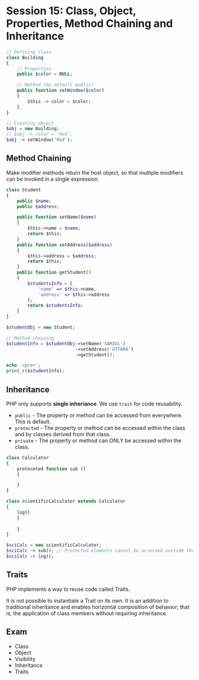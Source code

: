 # Session 15: Class, Object, Properties, Method Chaining and Inheritance

```php
// Defining class
class Building
{
    // Properties
    public $color = NULL;

    // Method (by default public)
    public function setWindow($color)
    {
        $this -> color = $color;
    }
}

// Creating object
$obj = new Building;
// $obj -> color = 'Red';
$obj -> setWindow('Red');

```

## Method Chaining

Make modifier methods return the host object, so that multiple modifiers can be invoked in a single expression.

```php
class Student
{
    public $name;
    public $address;

    public function setName($name)
    {
        $this->name = $name;
        return $this;
    }
    public function setAddress($address)
    {
        $this->address = $address;
        return $this;
    }
    public function getStudent()
    {
        $studentsInfo = [
            'name' => $this->name,
            'address' => $this->address
        ];
        return $studentsInfo;
    }
}

$studentObj = new Student;

// Method chaining
$studentInfo = $studentObj->setName('SAMIUL')
                          ->setAddress('UTTARA')
                          ->getStudent();

echo '<pre>';
print_r($studentInfo);

```

## Inheritance

PHP only supports **single inheriance**. We use `trait` for code reusability.

- `public` - The property or method can be accessed from everywhere. This is default.
- `protected` - The property or method can be accessed within the class and by classes derived from that class.
- `private` - The property or method can ONLY be accessed within the class.

```php
class Calculator
{
    proteceted function sub ()
    {

    }
}

class scientificCalculator extends Calculator
{
    log()
    {
  
    }
}

$sciCalc = new scientificCalculator;
$sciCalc -> sub(); // Protected elements cannot be accessed outside the class/derived class.
$sciCalc -> log();
```

## Traits

PHP implements a way to reuse code called Traits.

It is not possible to instantiate a Trait on its own. It is an addition to traditional inheritance and enables horizontal composition of behavior; that is, the application of class members without requiring inheritance.

## Exam

* Class
* Object
* Visibility
* Inheritance
* Traits
